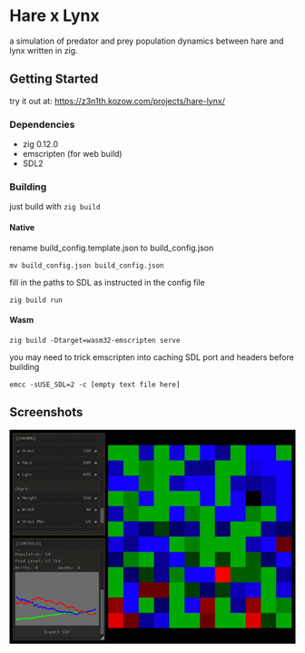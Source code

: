 # Hare x Lynx

a simulation of predator and prey population dynamics between hare and lynx written in zig.

## Getting Started

try it out at: https://z3n1th.kozow.com/projects/hare-lynx/

### Dependencies

- zig 0.12.0
- emscripten (for web build)
- SDL2

### Building

just build with `zig build`

#### Native

rename build_config.template.json to build_config.json

```shell
mv build_config.json build_config.json
```

fill in the paths to SDL as instructed in the config file

```shell
zig build run
```

#### Wasm

```shell
zig build -Dtarget=wasm32-emscripten serve
```

you may need to trick emscripten into caching SDL port and headers before building

```shell
emcc -sUSE_SDL=2 -c [empty text file here]
```

## Screenshots

![](https://github.com/ZakarY2HM6f/hare-lynx-simulation/blob/master/screenshots/screenshot01.gif)
